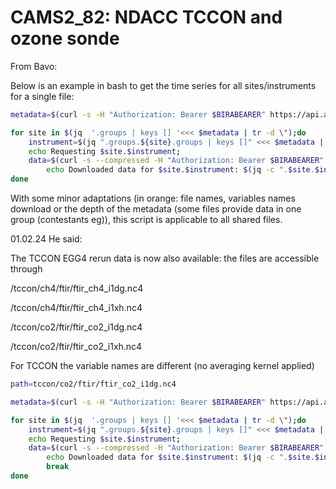 # CAMS2_82: NDACC TCCON and ozone sonde
From Bavo:

Below is an example in bash to get the time series for all sites/instruments for a single file: 

```bash
metadata=$(curl -s -H "Authorization: Bearer $BIRABEARER" https://api.aeronomie.be/cams_opendap/ndacc/ch4/ftir/ftir_ch4_i1dg.nc4.ncoattrjson)

for site in $(jq  '.groups | keys [] '<<< $metadata | tr -d \");do 
	instrument=$(jq ".groups.${site}.groups | keys []" <<< $metadata | tr -d \"); 
	echo Requesting $site.$instrument;
	data=$(curl -s --compressed -H "Authorization: Bearer $BIRABEARER" https://api.aeronomie.be/cams_opendap/ndacc/ch4/ftir/ftir_ch4_i1dg.nc4.json?${site}.${instrument}.GB_measurement_tropo_col_on_GB,${site}.${instrument}.MODEL_measurement_smooth_with_GB_avk_tropo_col_on_GB,${site}.${instrument}.GB_time);
        echo Downloaded data for $site.$instrument: $(jq -c ".$site.$instrument | keys []" <<<$data)
done

```

With some minor adaptations (in orange: file names, variables names download or the depth of the metadata (some files provide data in one group (contestants eg)), this script is applicable to all shared files. 

01.02.24 He said:

The TCCON EGG4 rerun data is now also available: the files are accessible through

/tccon/ch4/ftir/ftir_ch4_i1dg.nc4

/tccon/ch4/ftir/ftir_ch4_i1xh.nc4

/tccon/co2/ftir/ftir_co2_i1dg.nc4

/tccon/co2/ftir/ftir_co2_i1xh.nc4

For TCCON the variable names are different (no averaging kernel applied)
```bash
path=tccon/co2/ftir/ftir_co2_i1dg.nc4

metadata=$(curl -s -H "Authorization: Bearer $BIRABEARER" https://api.aeronomie.be/cams_opendap/${path}.ncoattrjson)

for site in $(jq  '.groups | keys [] '<<< $metadata | tr -d \");do 
	instrument=$(jq ".groups.${site}.groups | keys []" <<< $metadata | tr -d \"); 
	echo Requesting $site.$instrument;
	data=$(curl -s --compressed -H "Authorization: Bearer $BIRABEARER" https://api.aeronomie.be/cams_opendap/${path}.json?${site}.${instrument}.GB_column,${site}.${instrument}.MODEL_measurement_on_GB,${site}.${instrument}.GB_time);
        echo Downloaded data for $site.$instrument: $(jq -c ".$site.$instrument | keys []" <<<$data) NPT=$(jq -c ".$site.$instrument.GB_time | length" <<<$data)
        break
done
```
